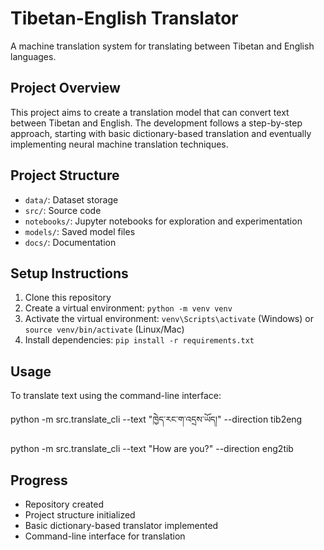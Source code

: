 # Tibetan-English Translator

A machine translation system for translating between Tibetan and English languages.

## Project Overview
This project aims to create a translation model that can convert text between Tibetan and English. The development follows a step-by-step approach, starting with basic dictionary-based translation and eventually implementing neural machine translation techniques.

## Project Structure
- `data/`: Dataset storage
- `src/`: Source code
- `notebooks/`: Jupyter notebooks for exploration and experimentation
- `models/`: Saved model files
- `docs/`: Documentation

## Setup Instructions
1. Clone this repository
2. Create a virtual environment: `python -m venv venv`
3. Activate the virtual environment: `venv\Scripts\activate` (Windows) or `source venv/bin/activate` (Linux/Mac)
4. Install dependencies: `pip install -r requirements.txt`

## Usage
To translate text using the command-line interface:

python -m src.translate_cli --text "ཁྱེད་རང་ག་འདྲས་ཡོད།" --direction tib2eng

python -m src.translate_cli --text "How are you?" --direction eng2tib


## Progress
- Repository created
- Project structure initialized
- Basic dictionary-based translator implemented
- Command-line interface for translation